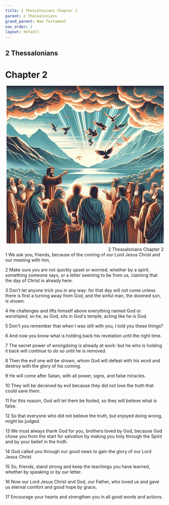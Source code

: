```yaml
---
title: 2 Thessalonians Chapter 2
parent: 2 Thessalonians
grand_parent: New Testament
nav_order: 2
layout: default
---
```


## 2 Thessalonians

# Chapter 2

<div style="clear: both; text-align: right;">
    <img src="/assets/Image/2 Thessalonians/500/2.jpg" alt="2 Thessalonians Chapter 2" class="chapter-image" style="max-width: 100%; height: auto; float: right; margin: 0 0 10px 10px; padding-left: 10%;">
    <figcaption style="font-size: 14px;">2 Thessalonians Chapter 2</figcaption>
</div>
1 We ask you, friends, because of the coming of our Lord Jesus Christ and our meeting with him,

2 Make sure you are not quickly upset or worried, whether by a spirit, something someone says, or a letter seeming to be from us, claiming that the day of Christ is already here.

3 Don't let anyone trick you in any way: for that day will not come unless there is first a turning away from God, and the sinful man, the doomed son, is shown.

4 He challenges and lifts himself above everything named God or worshiped; so he, as God, sits in God's temple, acting like he is God.

5 Don't you remember that when I was still with you, I told you these things?

6 And now you know what is holding back his revelation until the right time.

7 The secret power of wrongdoing is already at work: but he who is holding it back will continue to do so until he is removed.

8 Then the evil one will be shown, whom God will defeat with his word and destroy with the glory of his coming.

9 He will come after Satan, with all power, signs, and false miracles.

10 They will be deceived by evil because they did not love the truth that could save them.

11 For this reason, God will let them be fooled, so they will believe what is false.

12 So that everyone who did not believe the truth, but enjoyed doing wrong, might be judged.

13 We must always thank God for you, brothers loved by God, because God chose you from the start for salvation by making you holy through the Spirit and by your belief in the truth.

14 God called you through our good news to gain the glory of our Lord Jesus Christ.

15 So, friends, stand strong and keep the teachings you have learned, whether by speaking or by our letter.

16 Now our Lord Jesus Christ and God, our Father, who loved us and gave us eternal comfort and good hope by grace,

17 Encourage your hearts and strengthen you in all good words and actions.


